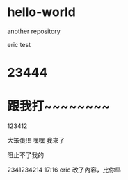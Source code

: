 # hello-world
another repository

eric test


23444
=======


跟我打~~~~~~~~
=======
123412

大笨蛋!!!
嘿嘿 我來了

阻止不了我的

2341234214
17:16  eric 改了內容，比你早


